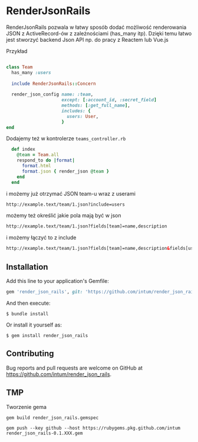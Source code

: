 # RenderJsonRails

RenderJsonRails pozwala w łatwy sposób dodać możliwość renderowania JSON z ActiveRecord-ów z zależnościami (has_many itp).
Dzięki temu łatwo jest stworzyć backend Json API np. do pracy z Reactem lub Vue.js

Przykład

```ruby

class Team
  has_many :users
  
  include RenderJsonRails::Concern
  
  render_json_config name: :team,
                     except: [:account_id, :secret_field]
                     methods: [:get_full_name],
                     includes: {
                       users: User,
                     }
end
```

Dodajemy też w kontrolerze ```teams_controller.rb```

```ruby
  def index
    @team = Team.all
    respond_to do |format|
      format.html
      format.json { render_json @team }
    end
  end
```  
  
i możemy już otrzymać JSON team-u wraz z userami

```html
http://example.text/team/1.json?include=users
```

możemy też określić jakie pola mają być w json

```html
http://example.text/team/1.json?fields[team]=name,description
```

i możemy łączyć to z include

```html
http://example.text/team/1.json?fields[team]=name,description&fields[user]=email,name&include=users
```


## Installation

Add this line to your application's Gemfile:

```ruby
gem 'render_json_rails', git: 'https://github.com/intum/render_json_rails'
```

And then execute:

    $ bundle install

Or install it yourself as:

    $ gem install render_json_rails

## Contributing

Bug reports and pull requests are welcome on GitHub at https://github.com/intum/render_json_rails.


## TMP

Tworzenie gema

```
gem build render_json_rails.gemspec

gem push --key github --host https://rubygems.pkg.github.com/intum render_json_rails-0.1.XXX.gem
```

